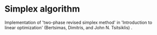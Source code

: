# Simplex algorithm
 Implementation of 'two-phase revised simplex method' in 'Introduction to linear optimization' (Bertsimas, Dimitris, and John N. Tsitsiklis) .
